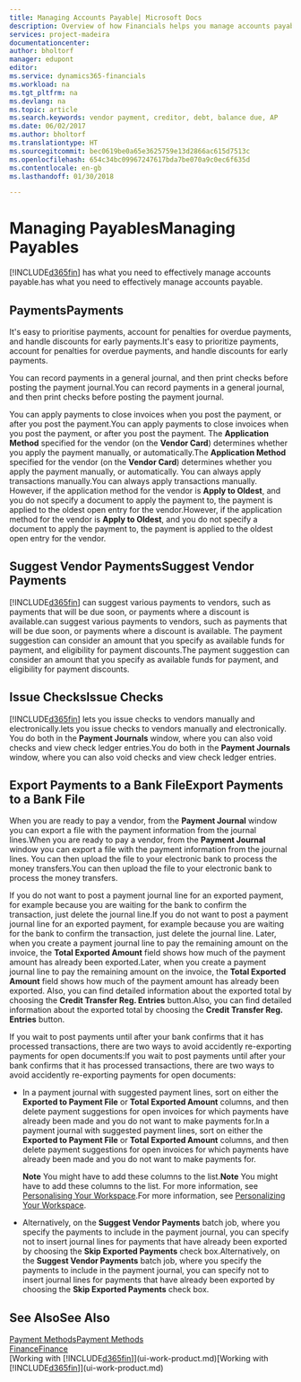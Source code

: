 ```yaml
---
title: Managing Accounts Payable| Microsoft Docs
description: Overview of how Financials helps you manage accounts payable (AP), including vendor payments, creditors, debt, and balance due.
services: project-madeira
documentationcenter: 
author: bholtorf
manager: edupont
editor: 
ms.service: dynamics365-financials
ms.workload: na
ms.tgt_pltfrm: na
ms.devlang: na
ms.topic: article
ms.search.keywords: vendor payment, creditor, debt, balance due, AP
ms.date: 06/02/2017
ms.author: bholtorf
ms.translationtype: HT
ms.sourcegitcommit: bec0619be0a65e3625759e13d2866ac615d7513c
ms.openlocfilehash: 654c34bc09967247617bda7be070a9c0ec6f635d
ms.contentlocale: en-gb
ms.lasthandoff: 01/30/2018

---
```

# <a name="managing-payables"></a><span data-ttu-id="e0081-103">Managing Payables</span><span class="sxs-lookup"><span data-stu-id="e0081-103">Managing Payables</span></span>
[!INCLUDE[d365fin](includes/d365fin_md.md)] <span data-ttu-id="e0081-104"> has what you need to effectively manage accounts payable.</span><span class="sxs-lookup"><span data-stu-id="e0081-104">has what you need to effectively manage accounts payable.</span></span>  

## <a name="payments"></a><span data-ttu-id="e0081-105">Payments</span><span class="sxs-lookup"><span data-stu-id="e0081-105">Payments</span></span>
<span data-ttu-id="e0081-106">It's easy to prioritise payments, account for penalties for overdue payments, and handle discounts for early payments.</span><span class="sxs-lookup"><span data-stu-id="e0081-106">It's easy to prioritize payments, account for penalties for overdue payments, and handle discounts for early payments.</span></span>

<span data-ttu-id="e0081-107">You can record payments in a general journal, and then print checks before posting the payment journal.</span><span class="sxs-lookup"><span data-stu-id="e0081-107">You can record payments in a general journal, and then print checks before posting the payment journal.</span></span>

<span data-ttu-id="e0081-108">You can apply payments to close invoices when you post the payment, or after you post the payment.</span><span class="sxs-lookup"><span data-stu-id="e0081-108">You can apply payments to close invoices when you post the payment, or after you post the payment.</span></span> <span data-ttu-id="e0081-109">The **Application Method** specified for the vendor (on the **Vendor Card**) determines whether you apply the payment manually, or automatically.</span><span class="sxs-lookup"><span data-stu-id="e0081-109">The **Application Method** specified for the vendor (on the **Vendor Card**) determines whether you apply the payment manually, or automatically.</span></span> <span data-ttu-id="e0081-110">You can always apply transactions manually.</span><span class="sxs-lookup"><span data-stu-id="e0081-110">You can always apply transactions manually.</span></span> <span data-ttu-id="e0081-111">However, if the application method for the vendor is **Apply to Oldest**, and you do not specify a document to apply the payment to, the payment is applied to the oldest open entry for the vendor.</span><span class="sxs-lookup"><span data-stu-id="e0081-111">However, if the application method for the vendor is **Apply to Oldest**, and you do not specify a document to apply the payment to, the payment is applied to the oldest open entry for the vendor.</span></span>

## <a name="suggest-vendor-payments"></a><span data-ttu-id="e0081-112">Suggest Vendor Payments</span><span class="sxs-lookup"><span data-stu-id="e0081-112">Suggest Vendor Payments</span></span>
[!INCLUDE[d365fin](includes/d365fin_md.md)] <span data-ttu-id="e0081-113"> can suggest various payments to vendors, such as payments that will be due soon, or payments where a discount is available.</span><span class="sxs-lookup"><span data-stu-id="e0081-113">can suggest various payments to vendors, such as payments that will be due soon, or payments where a discount is available.</span></span> <span data-ttu-id="e0081-114">The payment suggestion can consider an amount that you specify as available funds for payment, and eligibility for payment discounts.</span><span class="sxs-lookup"><span data-stu-id="e0081-114">The payment suggestion can consider an amount that you specify as available funds for payment, and eligibility for payment discounts.</span></span>

## <a name="issue-checks"></a><span data-ttu-id="e0081-115">Issue Checks</span><span class="sxs-lookup"><span data-stu-id="e0081-115">Issue Checks</span></span>
[!INCLUDE[d365fin](includes/d365fin_md.md)] <span data-ttu-id="e0081-116"> lets you issue checks to vendors manually and electronically.</span><span class="sxs-lookup"><span data-stu-id="e0081-116">lets you issue checks to vendors manually and electronically.</span></span> <span data-ttu-id="e0081-117">You do both in the **Payment Journals** window, where you can also void checks and view check ledger entries.</span><span class="sxs-lookup"><span data-stu-id="e0081-117">You do both in the **Payment Journals** window, where you can also void checks and view check ledger entries.</span></span>

## <a name="export-payments-to-a-bank-file"></a><span data-ttu-id="e0081-118">Export Payments to a Bank File</span><span class="sxs-lookup"><span data-stu-id="e0081-118">Export Payments to a Bank File</span></span>
<span data-ttu-id="e0081-119">When you are ready to pay a vendor, from the **Payment Journal** window you can export a file with the payment information from the journal lines.</span><span class="sxs-lookup"><span data-stu-id="e0081-119">When you are ready to pay a vendor, from the **Payment Journal** window you can export a file with the payment information from the journal lines.</span></span> <span data-ttu-id="e0081-120">You can then upload the file to your electronic bank to process the money transfers.</span><span class="sxs-lookup"><span data-stu-id="e0081-120">You can then upload the file to your electronic bank to process the money transfers.</span></span>

<span data-ttu-id="e0081-121">If you do not want to post a payment journal line for an exported payment, for example because you are waiting for the bank to confirm the transaction, just delete the journal line.</span><span class="sxs-lookup"><span data-stu-id="e0081-121">If you do not want to post a payment journal line for an exported payment, for example because you are waiting for the bank to confirm the transaction, just delete the journal line.</span></span> <span data-ttu-id="e0081-122">Later, when you create a payment journal line to pay the remaining amount on the invoice, the **Total Exported Amount** field shows how much of the payment amount has already been exported.</span><span class="sxs-lookup"><span data-stu-id="e0081-122">Later, when you create a payment journal line to pay the remaining amount on the invoice, the **Total Exported Amount** field shows how much of the payment amount has already been exported.</span></span> <span data-ttu-id="e0081-123">Also, you can find detailed information about the exported total by choosing the **Credit Transfer Reg. Entries** button.</span><span class="sxs-lookup"><span data-stu-id="e0081-123">Also, you can find detailed information about the exported total by choosing the **Credit Transfer Reg. Entries** button.</span></span>

<span data-ttu-id="e0081-124">If you wait to post payments until after your bank confirms that it has processed transactions, there are two ways to avoid accidently re-exporting payments for open documents:</span><span class="sxs-lookup"><span data-stu-id="e0081-124">If you wait to post payments until after your bank confirms that it has processed transactions, there are two ways to avoid accidently re-exporting payments for open documents:</span></span>  

* <span data-ttu-id="e0081-125">In a payment journal with suggested payment lines, sort on either the **Exported to Payment File** or **Total Exported Amount** columns, and then delete payment suggestions for open invoices for which payments have already been made and you do not want to make payments for.</span><span class="sxs-lookup"><span data-stu-id="e0081-125">In a payment journal with suggested payment lines, sort on either the **Exported to Payment File** or **Total Exported Amount** columns, and then delete payment suggestions for open invoices for which payments have already been made and you do not want to make payments for.</span></span>

    <span data-ttu-id="e0081-126">**Note** You might have to add these columns to the list.</span><span class="sxs-lookup"><span data-stu-id="e0081-126">**Note** You might have to add these columns to the list.</span></span> <span data-ttu-id="e0081-127">For more information, see [Personalising Your Workspace](ui-personalization-user.md).</span><span class="sxs-lookup"><span data-stu-id="e0081-127">For more information, see [Personalizing Your Workspace](ui-personalization-user.md).</span></span>  
* <span data-ttu-id="e0081-128">Alternatively, on the **Suggest Vendor Payments** batch job, where you specify the payments to include in the payment journal, you can specify not to insert journal lines for payments that have already been exported by choosing the **Skip Exported Payments** check box.</span><span class="sxs-lookup"><span data-stu-id="e0081-128">Alternatively, on the **Suggest Vendor Payments** batch job, where you specify the payments to include in the payment journal, you can specify not to insert journal lines for payments that have already been exported by choosing the **Skip Exported Payments** check box.</span></span>

## <a name="see-also"></a><span data-ttu-id="e0081-129">See Also</span><span class="sxs-lookup"><span data-stu-id="e0081-129">See Also</span></span>
[<span data-ttu-id="e0081-130">Payment Methods</span><span class="sxs-lookup"><span data-stu-id="e0081-130">Payment Methods</span></span>](finance-payment-methods.md)  
[<span data-ttu-id="e0081-131">Finance</span><span class="sxs-lookup"><span data-stu-id="e0081-131">Finance</span></span>](finance.md)  
<span data-ttu-id="e0081-132">[Working with [!INCLUDE[d365fin](includes/d365fin_md.md)]](ui-work-product.md)</span><span class="sxs-lookup"><span data-stu-id="e0081-132">[Working with [!INCLUDE[d365fin](includes/d365fin_md.md)]](ui-work-product.md)</span></span>

